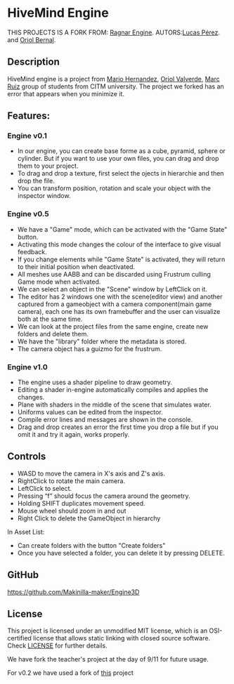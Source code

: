 # HiveMind Engine

THIS PROJECTS IS A FORK FROM: [Ragnar Engine](https://github.com/UriKurae/Ragnar-Engine).
AUTORS:[Lucas Pérez](https://github.com/LucasPG14). and [Oriol Bernal](https://github.com/UriKurae).

## Description

HiveMind engine is a project from [Mario Hernandez](https://github.com/MHF13), [Oriol Valverde](https://github.com/Makinilla-maker), [Marc Ruiz](https://github.com/Ruizo) group of students from CITM university.
The project we forked has an error that appears when you minimize it.

## Features:

### Engine v0.1
- In our engine, you can create base forme as a cube, pyramid, sphere or cylinder. But if you want to use your own files, you can drag and drop them to your project.
- To drag and drop a texture, first select the ojects in hierarchie and then drop the file.
- You can transform position, rotation and scale your object with the inspector window.

### Engine v0.5
- We have a "Game" mode, which can be activated with the "Game State" button.
- Activating this mode changes the colour of the interface to give visual feedback.
- If you change elements while "Game State" is activated, they will return to their initial position when deactivated.
- All meshes use AABB and can be discarded using Frustrum culling Game mode when activated.
- We can select an object in the "Scene" window by LeftClick on it.
- The editor has 2 windows one with the scene(editor view) and another captured from a
gameobject with a camera component(main game camera), each one has its own
framebuffer and the user can visualize both at the same time.
- We can look at the project files from the same engine, create new folders and delete them.
- We have the "library" folder where the metadata is stored.
- The camera object has a guizmo for the frustrum.

### Engine v1.0
- The engine uses a shader pipeline to draw geometry.
- Editing a shader in-engine automatically compiles and applies the changes.
- Plane with shaders in the middle of the scene that simulates water.
- Uniforms values can be edited from the inspector.
- Compile error lines and messages are shown in the console.
- Drag and drop creates an error the first time you drop a file but if you omit it and try it again, works properly.

## Controls
- WASD to move the camera in X's axis and Z's axis.
- RightClick to rotate the main camera.
- LeftClick to select.
- Pressing “f” should focus the camera around the geometry.
- Holding SHIFT duplicates movement speed.
- Mouse wheel should zoom in and out
- Right Click to delete the GameObject in hierarchy

In Asset List:
- Can create folders with the button "Create folders"
- Once you have selected a folder, you can delete it by pressing DELETE.

## GitHub
https://github.com/Makinilla-maker/Engine3D

## License

This project is licensed under an unmodified MIT license, which is an OSI-certified license that allows static linking with closed source software. Check [LICENSE](LICENSE) for further details.

We have fork the teacher's project at the day of 9/11 for future usage.

For v0.2 we have used a fork of [this](https://github.com/solidajenjo/Engine3D) project
